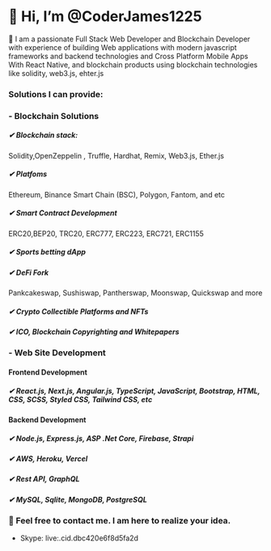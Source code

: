 # 👋 Hi, I’m @CoderJames1225
 👀  I am a passionate Full Stack Web Developer and Blockchain Developer with experience of building Web applications with modern javascript frameworks and backend technologies and Cross Platform Mobile Apps With React Native, and blockchain products using blockchain technologies like solidity, web3.js, ehter.js

### Solutions I can provide:
 ### - Blockchain Solutions
  ##### ✔ Blockchain stack: 
Solidity,OpenZeppelin , Truffle, Hardhat, Remix, Web3.js, Ether.js
  ##### ✔ Platfoms
Ethereum, Binance Smart Chain (BSC), Polygon, Fantom, and etc
  ##### ✔ Smart Contract Development
 ERC20,BEP20, TRC20, ERC777, ERC223, ERC721, ERC1155
  ##### ✔ Sports betting dApp
  ##### ✔ DeFi Fork
Pankcakeswap, Sushiswap, Pantherswap, Moonswap, Quickswap and more
  ##### ✔ Crypto Collectible Platforms and NFTs
  ##### ✔ ICO, Blockchain Copyrighting and Whitepapers

### - Web Site Development
 #### Frontend Development
  ##### ✔ React.js, Next.js, Angular.js, TypeScript, JavaScript, Bootstrap, HTML, CSS, SCSS, Styled CSS, Tailwind CSS, etc
 #### Backend Development 
  ##### ✔ Node.js, Express.js, ASP .Net Core, Firebase, Strapi
  ##### ✔ AWS, Heroku, Vercel
  ##### ✔ Rest API, GraphQL
  ##### ✔ MySQL, Sqlite, MongoDB, PostgreSQL

### 🌱 Feel free to contact me.  I am here to realize your idea.
  - Skype: live:.cid.dbc420e6f8d5fa2d

<!---
CoderJames1225/CoderJames1225 is a ✨ special ✨ repository because its `README.md` (this file) appears on your GitHub profile.
You can click the Preview link to take a look at your changes.
--->
